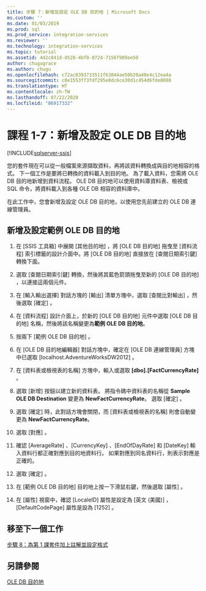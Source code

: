 ```yaml
---
title: 步驟 7：新增及設定 OLE DB 目的地 | Microsoft Docs
ms.custom: ''
ms.date: 01/03/2019
ms.prod: sql
ms.prod_service: integration-services
ms.reviewer: ''
ms.technology: integration-services
ms.topic: tutorial
ms.assetid: 442c841d-d528-4bf0-8724-7156f909ee50
author: chugugrace
ms.author: chugu
ms.openlocfilehash: c72ac0393733511f63844ae50b20a40e4c12ea4a
ms.sourcegitcommit: c8e1553ff3fdf295e8dc6ce30d1c454d6fde8088
ms.translationtype: HT
ms.contentlocale: zh-TW
ms.lasthandoff: 07/22/2020
ms.locfileid: "86917332"
---
```

# <a name="lesson-1-7-add-and-configure-the-ole-db-destination"></a>課程 1-7：新增及設定 OLE DB 目的地

[!INCLUDE[sqlserver-ssis](../includes/applies-to-version/sqlserver-ssis.md)]



您的套件現在可以從一般檔案來源擷取資料，再將該資料轉換成與目的地相容的格式。 下一個工作是要將已轉換的資料載入到目的地。 為了載入資料，您需將 OLE DB 目的地新增到資料流程。 OLE DB 目的地可以使用資料庫資料表、檢視或 SQL 命令，將資料載入到各種 OLE DB 相容的資料庫中。  
  
在此工作中，您會新增及設定 OLE DB 目的地，以使用您先前建立的 OLE DB 連線管理員。  
  
## <a name="add-and-configure-the-sample-ole-db-destination"></a>新增及設定範例 OLE DB 目的地  
  
1.  在 [SSIS 工具箱]  中展開 [其他目的地]  ，將 [OLE DB 目的地]  拖曳至 [資料流程]  索引標籤的設計介面中。將 [OLE DB 目的地]  直接放在 [查閱日期索引鍵]  轉換下面。  
  
2.  選取 [查閱日期索引鍵]  轉換，然後將其藍色箭頭拖曳至新的 [OLE DB 目的地]  ，以連接這兩個元件。  
  
3.  在 [輸入輸出選擇]  對話方塊的 [輸出]  清單方塊中，選取 [查閱比對輸出]  ，然後選取 [確定]  。  
  
4.  在 [資料流程]  設計介面上，於新的 [OLE DB 目的地]  元件中選取 [OLE DB 目的地]  名稱，然後將該名稱變更為**範例 OLE DB 目的地**。  
  
5.  按兩下 [範例 OLE DB 目的地]  。  
  
6.  在 [OLE DB 目的地編輯器]  對話方塊中，確定在 [OLE DB 連線管理員]  方塊中已選取 [localhost.AdventureWorksDW2012]  。  
  
7.  在 [資料表或檢視表的名稱]  方塊中，輸入或選取 **[dbo].[FactCurrencyRate]** 。  
  
8.  選取 [新增]  按鈕以建立新的資料表。  將指令碼中資料表的名稱從 **Sample OLE DB Destination** 變更為 **NewFactCurrencyRate**。  選取 [確定]  。  
  
9. 選取 [確定]  時，此對話方塊會關閉，而 [資料表或檢視表的名稱]  則會自動變更為 **NewFactCurrencyRate**。  
  
10. 選取 [對應]  。  
  
11. 確認 [AverageRate]  、[CurrencyKey]  、[EndOfDayRate]  和 [DateKey]  輸入資料行都正確對應到目的地資料行。 如果對應到同名資料行，則表示對應是正確的。  
  
12. 選取 [確定]  。  
  
13. 在 [範例 OLE DB 目的地]  目的地上按一下滑鼠右鍵，然後選取 [屬性]  。  
  
14. 在 [屬性]  視窗中，確認 [LocaleID]  屬性是設定為 [英文 (美國)]  ，[DefaultCodePage]  屬性是設為 [1252]  。  
  
## <a name="go-to-next-task"></a>移至下一個工作
[步驟 8：為第 1 課套件加上註解並設定格式](../integration-services/lesson-1-8-making-the-lesson-1-package-easier-to-understand.md)  
  
## <a name="see-also"></a>另請參閱  
[OLE DB 目的地](../integration-services/data-flow/ole-db-destination.md)  
  
  
  
